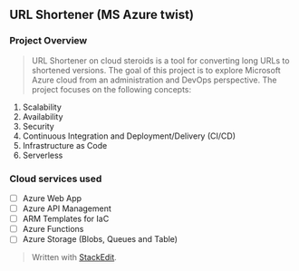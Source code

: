 ## URL Shortener (MS Azure twist)
 
### Project Overview
>URL Shortener on cloud steroids is a tool for converting long URLs to shortened versions. The goal of this project is to explore Microsoft Azure cloud from an administration and DevOps perspective. The project focuses on the following concepts:

 1. Scalability
 2. Availability
 3. Security
 4. Continuous Integration and Deployment/Delivery (CI/CD)
 5. Infrastructure as Code
 6. Serverless

### Cloud services used

 - [ ] Azure Web App
 - [ ] Azure API Management
 - [ ] ARM Templates for IaC
 - [ ] Azure Functions
 - [ ] Azure Storage (Blobs, Queues and Table)

> Written with [StackEdit](https://stackedit.io/).
